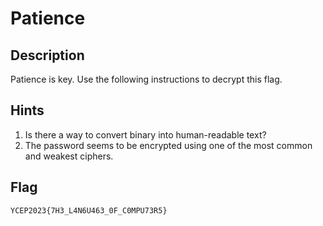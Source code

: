 # Patience

## Description
Patience is key. Use the following instructions to decrypt this flag.

## Hints
1. Is there a way to convert binary into human-readable text?
2. The password seems to be encrypted using one of the most common and weakest ciphers.

## Flag
```
YCEP2023{7H3_L4N6U463_0F_C0MPU73R5}
```